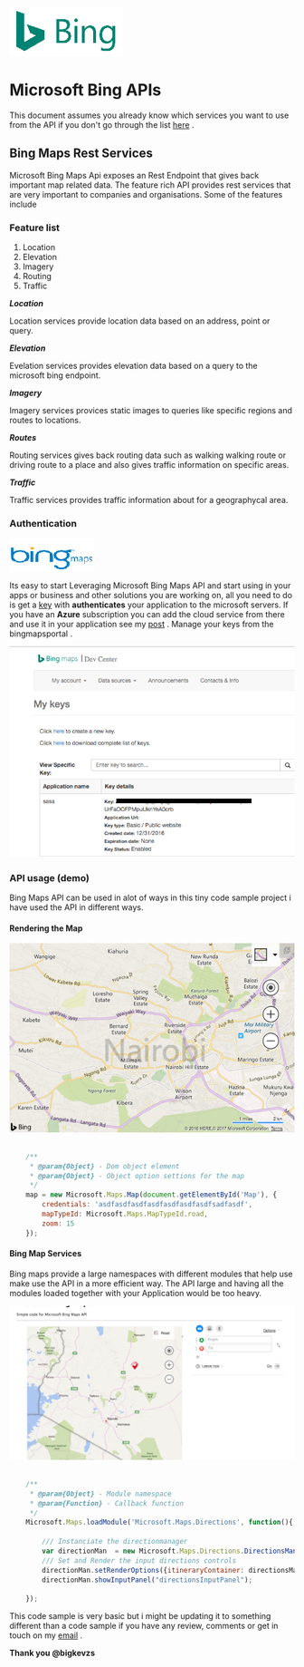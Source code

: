 ![Bing Logo](public/img/MicrosoftBingLogo.png)

# Microsoft Bing APIs

This document assumes you already know which services you want to use from the API if you don't go through the list [here](https://msdn.microsoft.com/en-us/library/ff701713.aspx) . 

## Bing Maps Rest Services  

Microsoft Bing Maps Api exposes an Rest Endpoint that gives back important map related data. The feature rich API provides rest services that are very important to companies and organisations. Some of the features include

### Feature list 

1. Location 
2. Elevation  
3. Imagery  
4. Routing  
5. Traffic   

*__Location__*

Location services provide location data based on an address, point or query. 

*__Elevation__*

Evelation services provides elevation data based on a query to the microsoft bing endpoint. 


*__Imagery__*

Imagery services provices static images to queries like specific regions and routes to locations.

*__Routes__*

Routing services gives back routing data such as walking walking route or driving route to a place and also gives traffic information on specific areas.

*__Traffic__*

Traffic services provides traffic information about for a geographycal area. 

### Authentication
![](public/img/bingMapsLogo.png)

Its easy to start Leveraging Microsoft Bing Maps API and start using in your apps or business and other solutions you are working on, all you need to do is get a [key](https://www.bingmapsportal.com/Application) with __authenticates__ your application to the microsoft servers. If you have an **Azure** subscription you can add the cloud service from there and use it in your application see my [post](http://devscenter.com/article/to/azure/bing/cloud/service) . Manage your keys from the bingmapsportal .

![bingmapsportal](public/img/bingmapkeys.png)

### API usage (demo)

Bing Maps API can be used in alot of ways in this tiny code sample project i have used the API in different ways. 


#### Rendering the Map 

![map smaple](public/img/staticmap-1.png)

```javascript

    /**
     * @param{Object} - Dom object element 
     * @param{Object} - Object option settions for the map
     */
    map = new Microsoft.Maps.Map(document.getElementById('Map'), {
        credentials: 'asdfasdfasdfasdfasdfasdfasdfsadfasdf',
        mapTypeId: Microsoft.Maps.MapTypeId.road,
        zoom: 15
    });


```


#### Bing Map Services 

Bing maps provide a large namespaces with different modules that help use make use the API in a more efficient way. The API large and having all the modules loaded together with your Application would be too heavy.


![Bing Maps Services](public/img/bingmapsServices.png)

```javascript

    /**
     * @param{Object} - Module namespace 
     * @param{Function} - Callback function 
     */
    Microsoft.Maps.loadModule('Microsoft.Maps.Directions', function(){

        /// Instanciate the directionmanager 
        var directionMan  = new Microsoft.Maps.Directions.DirectionsManager(map);
        /// Set and Render the input directions controls 
        directionMan.setRenderOptions({itineraryContainer: directionsManager});
        directionMan.showInputPanel("directionsInputPanel");
        
    });

```

This code sample is very basic but i might be updating it to something different than a code sample if you have any review, comments or get in touch on my [email](http://mailto://bigkevin2682@gmail.com) .


__Thank you **@bigkevzs**__








